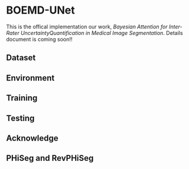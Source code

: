 # BOEMD-UNet
This is the offical implementation our work, *Bayesian Attention for Inter-Rater UncertaintyQuantification in Medical Image Segmentation*.
Details document is coming soon!!

## Dataset

## Environment 

## Training 

## Testing

## Acknowledge

## PHiSeg and RevPHiSeg

